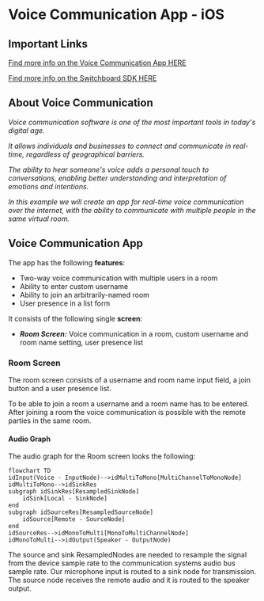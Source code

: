 # Voice Communication App - iOS

## Important Links

<a href="https://docs.switchboard.audio/docs/examples/voice-communication-app/" target="_blank">Find more info on the Voice Communication App HERE</a>

<a href="https://docs.switchboard.audio/" target="_blank">Find more info on the Switchboard SDK HERE</a>

## About Voice Communication

*Voice communication software is one of the most important tools in today's digital age.*

*It allows individuals and businesses to connect and communicate in real-time, regardless of geographical barriers.*

*The ability to hear someone's voice adds a personal touch to conversations, enabling better understanding and interpretation of emotions and intentions.*

*In this example we will create an app for real-time voice communication over the internet, with the ability to communicate with multiple people in the same virtual room.*

## Voice Communication App

The app has the following **features**:

- Two-way voice communication with multiple users in a room
- Ability to enter custom username
- Ability to join an arbitrarily-named room
- User presence in a list form

It consists of the following single **screen**:

- ***Room Screen:*** Voice communication in a room, custom username and room name setting, user presence list

### Room Screen

The room screen consists of a username and room name input field, a join button and a user presence list.

To be able to join a room a username and a room name has to be entered. After joining a room the voice communication is possible with the remote parties in the same room.

#### Audio Graph

The audio graph for the Room screen looks the following:

```mermaid
flowchart TD
idInput(Voice - InputNode)-->idMultiToMono[MultiChannelToMonoNode]
idMultiToMono-->idSinkRes
subgraph idSinkRes[ResampledSinkNode]
    idSink[Local - SinkNode]
end
subgraph idSourceRes[ResampledSourceNode]
    idSource[Remote - SourceNode]
end
idSourceRes-->idMonoToMulti[MonoToMultiChannelNode]
idMonoToMulti-->idOutput(Speaker - OutputNode)
```

The source and sink ResampledNodes are needed to resample the signal from the device sample rate to the communication systems audio bus sample rate. Our microphone input is routed to a sink node for transmission. The source node receives the remote audio and it is routed to the speaker output.

